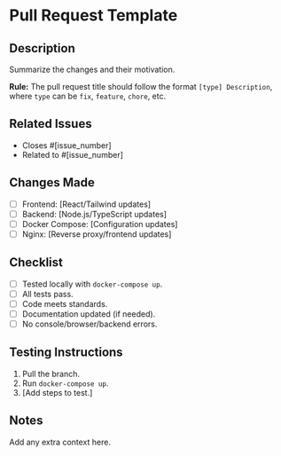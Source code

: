 # Pull Request Template

## Description

Summarize the changes and their motivation.

**Rule:** The pull request title should follow the format `[type] Description`, where `type` can be `fix`, `feature`, `chore`, etc.

## Related Issues

- Closes #[issue_number]
- Related to #[issue_number]

## Changes Made

- [ ] Frontend: [React/Tailwind updates]
- [ ] Backend: [Node.js/TypeScript updates]
- [ ] Docker Compose: [Configuration updates]
- [ ] Nginx: [Reverse proxy/frontend updates]

## Checklist

- [ ] Tested locally with `docker-compose up`.
- [ ] All tests pass.
- [ ] Code meets standards.
- [ ] Documentation updated (if needed).
- [ ] No console/browser/backend errors.

## Testing Instructions

1. Pull the branch.
2. Run `docker-compose up`.
3. [Add steps to test.]

## Notes

Add any extra context here.
